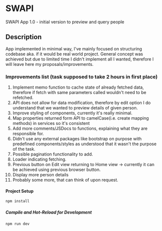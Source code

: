 # SWAPI
SWAPI App 1.0 - initial version to preview and query people

## Description
App implemented in minimal way, I've mainly focused on structuring codebase aka. if it would be real world project.
General concept was achieved but due to limited time I didn't implement all I wanted, therefore I will leave here my proposals/improvements.


### Improvements list (task supposed to take 2 hours in first place)
1. Implement memo function to cache state of already fetched data, therefore if fetch with same parameters called wouldn't need to be refetched.
2. API does not allow for data modification, therefore by edit option I do understand that we wanted to preview details of given person.
3. Improve styling of components, currently it's really minimal.
4. Map properties returned form API to camelCase(i.e. create mapping methods) in services so it's consistent
4. Add more comments/JSDocs to functions, explaining what they are responsible for.
4. Didn't use any external packages like bootstrap on purpose with predefined components/styles as understood that it wasn't the purpose of the task.
5. Possible pagination functionality to add.
6. Loader indicating fetching.
7. Previous button on Edit view returning to Home view → currently it can be achieved using previous browser button.
8. Display more person details
9. Probably some more, that can think of upon request.

#### Project Setup

```sh
npm install
```

##### Compile and Hot-Reload for Development

```sh
npm run dev
```
